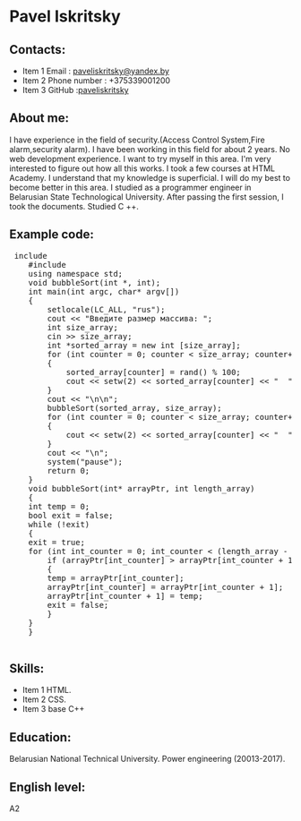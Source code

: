 # Pavel Iskritsky
## Contacts:
* Item 1 Email : paveliskritsky@yandex.by
* Item 2 Phone number : +375339001200
* Item 3 GitHub :[paveliskritsky](https://github.com/paveliskritsky)
## About me:
I have experience in the field of security.(Access Control System,Fire alarm,security alarm). I have been working in this field for about 2 years. No web development experience. I want to try myself in this area. I'm very interested to figure out how all this works. I took a few courses at HTML Academy. I understand that my knowledge is superficial. I will do my best to become better in this area. I studied as a programmer engineer in Belarusian State Technological University. After passing the first session, I took the documents. Studied C ++. 
## Example code: 
   <pre> include <iostream>
    #include <iomanip>
    using namespace std;
    void bubbleSort(int *, int);
    int main(int argc, char* argv[])
    {
        setlocale(LC_ALL, "rus");
        cout << "Введите размер массива: ";
        int size_array; 
        cin >> size_array;
        int *sorted_array = new int [size_array];
        for (int counter = 0; counter < size_array; counter++)
        {
            sorted_array[counter] = rand() % 100; 
            cout << setw(2) << sorted_array[counter] << "  "; 
        }
        cout << "\n\n";
        bubbleSort(sorted_array, size_array); 
        for (int counter = 0; counter < size_array; counter++)
        {
            cout << setw(2) << sorted_array[counter] << "  "; /
        }
        cout << "\n";
        system("pause");
        return 0;
    }
    void bubbleSort(int* arrayPtr, int length_array) 
    {
    int temp = 0; 
    bool exit = false; 
    while (!exit)
    {
    exit = true;
    for (int int_counter = 0; int_counter < (length_array - 1); int_counter++)
        if (arrayPtr[int_counter] > arrayPtr[int_counter + 1]) 
        {
        temp = arrayPtr[int_counter];
        arrayPtr[int_counter] = arrayPtr[int_counter + 1];
        arrayPtr[int_counter + 1] = temp;
        exit = false; 
        }
    }
    }
    </pre>
## Skills:
* Item 1 HTML.
* Item 2 CSS.
* Item 3 base C++
## Education:
Belarusian National Technical University. Power engineering (20013-2017).
## English level:
A2